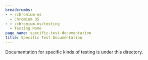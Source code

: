 ```yaml
---
breadcrumbs:
- - /chromium-os
  - Chromium OS
- - /chromium-os/testing
  - Testing Home
page_name: specific-test-documentation
title: Specific Test Documentation
---
```


Documentation for specific kinds of testing is under this directory.